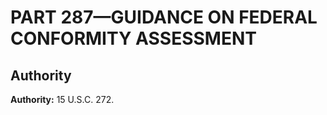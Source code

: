 # PART 287—GUIDANCE ON FEDERAL CONFORMITY ASSESSMENT


## Authority

**Authority:** 15 U.S.C. 272.


